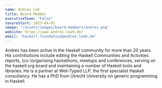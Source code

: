 ```yaml
---
name: Andres Löh
title: Board Member
executiveTeam: "False"
tenureStart: 2023-04-01
image: "/assets/images/board-members/andres.png"
website: https://www.andres-loeh.de/
email: "haskell-foundation@andres-loeh.de"
---
```

Andres has been active in the Haskell community for more than 20 years. His contributions include editing the Haskell Communities and Activities reports, (co-)organising hackathons, meetups and conferences, serving on the haskell.org board and maintaining a number of Haskell tools and libraries. He is a partner at Well-Typed LLP, the first specialist Haskell consultancy. He has a PhD from Utrecht University on generic programming in Haskell.
